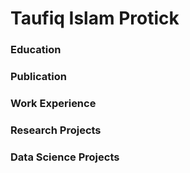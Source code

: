 # Taufiq Islam Protick

### Education

### Publication

### Work Experience

### Research Projects

### Data Science Projects
